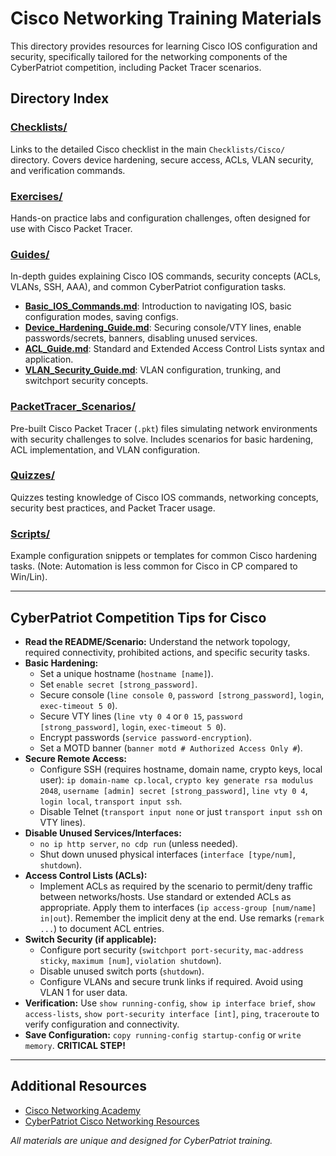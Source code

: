 # Cisco Networking Training Materials

This directory provides resources for learning Cisco IOS configuration and security, specifically tailored for the networking components of the CyberPatriot competition, including Packet Tracer scenarios.

## Directory Index

### [Checklists/](Checklists/README.md)
Links to the detailed Cisco checklist in the main `Checklists/Cisco/` directory. Covers device hardening, secure access, ACLs, VLAN security, and verification commands.

### [Exercises/](Exercises/README.md)
Hands-on practice labs and configuration challenges, often designed for use with Cisco Packet Tracer.

### [Guides/](Guides/README.md)
In-depth guides explaining Cisco IOS commands, security concepts (ACLs, VLANs, SSH, AAA), and common CyberPatriot configuration tasks.
-   **[Basic_IOS_Commands.md](Guides/Basic_IOS_Commands.md)**: Introduction to navigating IOS, basic configuration modes, saving configs.
-   **[Device_Hardening_Guide.md](Guides/Device_Hardening_Guide.md)**: Securing console/VTY lines, enable passwords/secrets, banners, disabling unused services.
-   **[ACL_Guide.md](Guides/ACL_Guide.md)**: Standard and Extended Access Control Lists syntax and application.
-   **[VLAN_Security_Guide.md](Guides/VLAN_Security_Guide.md)**: VLAN configuration, trunking, and switchport security concepts.

### [PacketTracer_Scenarios/](PacketTracer_Scenarios/README.md)
Pre-built Cisco Packet Tracer (`.pkt`) files simulating network environments with security challenges to solve. Includes scenarios for basic hardening, ACL implementation, and VLAN configuration.

### [Quizzes/](Quizzes/README.md)
Quizzes testing knowledge of Cisco IOS commands, networking concepts, security best practices, and Packet Tracer usage.

### [Scripts/](Scripts/README.md)
Example configuration snippets or templates for common Cisco hardening tasks. (Note: Automation is less common for Cisco in CP compared to Win/Lin).

---

## CyberPatriot Competition Tips for Cisco

-   **Read the README/Scenario:** Understand the network topology, required connectivity, prohibited actions, and specific security tasks.
-   **Basic Hardening:**
    *   Set a unique hostname (`hostname [name]`).
    *   Set `enable secret [strong_password]`.
    *   Secure console (`line console 0`, `password [strong_password]`, `login`, `exec-timeout 5 0`).
    *   Secure VTY lines (`line vty 0 4` or `0 15`, `password [strong_password]`, `login`, `exec-timeout 5 0`).
    *   Encrypt passwords (`service password-encryption`).
    *   Set a MOTD banner (`banner motd # Authorized Access Only #`).
-   **Secure Remote Access:**
    *   Configure SSH (requires hostname, domain name, crypto keys, local user): `ip domain-name cp.local`, `crypto key generate rsa modulus 2048`, `username [admin] secret [strong_password]`, `line vty 0 4`, `login local`, `transport input ssh`.
    *   Disable Telnet (`transport input none` or just `transport input ssh` on VTY lines).
-   **Disable Unused Services/Interfaces:**
    *   `no ip http server`, `no cdp run` (unless needed).
    *   Shut down unused physical interfaces (`interface [type/num]`, `shutdown`).
-   **Access Control Lists (ACLs):**
    *   Implement ACLs as required by the scenario to permit/deny traffic between networks/hosts. Use standard or extended ACLs as appropriate. Apply them to interfaces (`ip access-group [num/name] in|out`). Remember the implicit deny at the end. Use remarks (`remark ...`) to document ACL entries.
-   **Switch Security (if applicable):**
    *   Configure port security (`switchport port-security`, `mac-address sticky`, `maximum [num]`, `violation shutdown`).
    *   Disable unused switch ports (`shutdown`).
    *   Configure VLANs and secure trunk links if required. Avoid using VLAN 1 for user data.
-   **Verification:** Use `show running-config`, `show ip interface brief`, `show access-lists`, `show port-security interface [int]`, `ping`, `traceroute` to verify configuration and connectivity.
-   **Save Configuration:** `copy running-config startup-config` or `write memory`. **CRITICAL STEP!**

---

## Additional Resources

-   [Cisco Networking Academy](https://www.netacad.com/)
-   [CyberPatriot Cisco Networking Resources](https://www.uscyberpatriot.org/competition/training-materials/networking)

*All materials are unique and designed for CyberPatriot training.*
